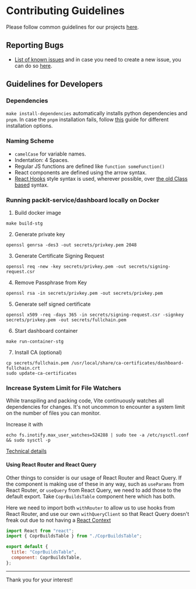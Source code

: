 # Contributing Guidelines

Please follow common guidelines for our projects [here](https://github.com/packit/contributing).

## Reporting Bugs

- [List of known issues](https://github.com/packit-service/dashboard/issues) and
  in case you need to create a new issue, you can do so [here](https://github.com/packit-service/dashboard/issues/new).

## Guidelines for Developers

### Dependencies

`make install-dependencies` automatically installs python dependencies and `pnpm`.
In case the `pnpm` installation fails, follow [this](https://pnpm.io/installation) guide for
different installation options.

### Naming Scheme

- `camelCase` for variable names.
- Indentation: 4 Spaces.
- Regular JS functions are defined like `function someFunction()`
- React components are defined using the arrow syntax.
- [React Hooks](https://reactjs.org/docs/hooks-intro.html) style syntax is used, wherever possible, over [the old Class based](https://reactjs.org/docs/hooks-intro.html#classes-confuse-both-people-and-machines) syntax.

### Running packit-service/dashboard locally on Docker

1. Build docker image

```
make build-stg
```

2. Generate private key

```
openssl genrsa -des3 -out secrets/privkey.pem 2048
```

3. Generate Certificate Signing Request

```
openssl req -new -key secrets/privkey.pem -out secrets/signing-request.csr
```

4. Remove Passphrase from Key

```
openssl rsa -in secrets/privkey.pem -out secrets/privkey.pem
```

5. Generate self signed certificate

```
openssl x509 -req -days 365 -in secrets/signing-request.csr -signkey secrets/privkey.pem -out secrets/fullchain.pem
```

6. Start dashboard container

```
make run-container-stg
```

7. Install CA (optional)

```
cp secrets/fullchain.pem /usr/local/share/ca-certificates/dashboard-fullchain.crt
sudo update-ca-certificates
```

### Increase System Limit for File Watchers

While transpiling and packing code, Vite continuously watches all dependencies for changes. It's not uncommon to encounter a system limit on the number of files you can monitor.

Increase it with

```
echo fs.inotify.max_user_watches=524288 | sudo tee -a /etc/sysctl.conf && sudo sysctl -p
```

[Technical details](https://github.com/guard/listen/wiki/Increasing-the-amount-of-inotify-watchers#the-technical-details)

#### Using React Router and React Query

Other things to consider is our usage of React Router and React Query. If the component is making use of these in any way, such as `useParams` from React Router, or `useQuery` from React Query, we need to add those to the default export. Take `CoprBuildsTable` component here which has both.

Here we need to import both `withRouter` to allow us to use hooks from React Router, and use our own `withQueryClient` so that React Query doesn't freak out due to not having a [React Context](https://react.dev/learn/passing-data-deeply-with-context)

```jsx
import React from "react";
import { CoprBuildsTable } from "./CoprBuildsTable";

export default {
  title: "CoprBuildsTable",
  component: CoprBuildsTable,
};
```

---

Thank you for your interest!
